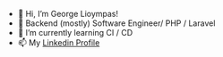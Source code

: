 - 👋 Hi, I’m George Lioympas!
- 👀 Backend (mostly) Software Engineer/ PHP / Laravel 
- 🌱 I’m currently learning CI / CD
- 📫 My [Linkedin Profile](https://www.linkedin.com/in/george-lioympas/)

<!---
glioympas/glioympas is a ✨ special ✨ repository because its `README.md` (this file) appears on your GitHub profile.
You can click the Preview link to take a look at your changes.
--->
